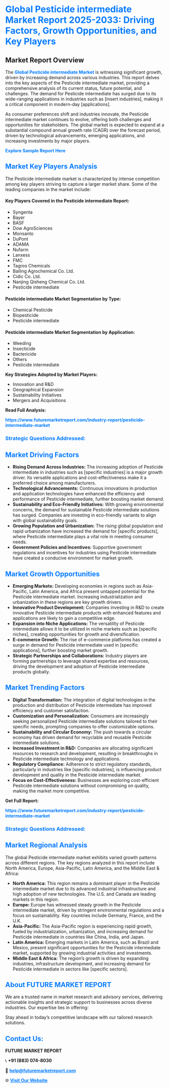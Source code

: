 <h1 style="color: #007BFF;">Global Pesticide intermediate Market Report 2025-2033: Driving Factors, Growth Opportunities, and Key Players</h1>

<section id="overview">
<h2>Market Report Overview</h2>
<p>The <a href="https://www.futuremarketreport.com/industry-report/pesticide-intermediate-market" style="color: #007BFF; text-decoration: none;"><strong>Global Pesticide intermediate Market</strong></a> is witnessing significant growth, driven by increasing demand across various industries. This report delves into the key aspects of the Pesticide intermediate market, providing a comprehensive analysis of its current status, future potential, and challenges. The demand for Pesticide intermediate has surged due to its wide-ranging applications in industries such as [insert industries], making it a critical component in modern-day [applications].</p>
<p>As consumer preferences shift and industries innovate, the Pesticide intermediate market continues to evolve, offering both challenges and opportunities for stakeholders. The global market is expected to expand at a substantial compound annual growth rate (CAGR) over the forecast period, driven by technological advancements, emerging applications, and increasing investments by major players.</p>
</section>

<section id="overview">
<p><a href="https://www.futuremarketreport.com/request-sample/reportId=35387" style="color: #007BFF; text-decoration: none;"><strong>Explore Sample Report Here</strong></a></p>
</section>

<section id="key-players">
<h2 style="color: #007BFF;">Market Key Players Analysis</h2>
<p>The Pesticide intermediate market is characterized by intense competition among key players striving to capture a larger market share. Some of the leading companies in the market include:</p>
<h4>Key Players Covered in the Pesticide intermediate Report:</h4>
<ul><li>Syngenta</li><li>Bayer</li><li>BASF</li><li>Dow AgroSciences</li><li>Monsanto</li><li>DuPont</li><li>ADAMA</li><li>Nufarm</li><li>Lanxess</li><li>FMC</li><li>Tagros Chemicals</li><li>Bailing Agrochemical Co. Ltd.</li><li>Cidic Co. Ltd.</li><li>Nanjing Qisheng Chemical Co. Ltd.</li><li>Pesticide intermediate</li></ul>
<h4>Pesticide intermediate Market Segmentation by Type:</h4>
<ul><li>Chemical Pesticide</li><li>Biopesticide</li><li>Pesticide intermediate</li></ul>

<h4>Pesticide intermediate Market Segmentation by Application:</h4>
<ul><li>Weeding</li><li>Insecticide</li><li>Bactericide</li><li>Others</li><li>Pesticide intermediate</li></ul>
<p><strong>Key Strategies Adopted by Market Players:</strong></p>
<ul>
<li>Innovation and R&D</li>
<li>Geographical Expansion</li>
<li>Sustainability Initiatives</li>
<li>Mergers and Acquisitions</li>
</ul>
</section>

<section>
<p><strong>Read Full Analysis: </strong></p><a href="https://www.futuremarketreport.com/industry-report/pesticide-intermediate-market" style="color: #007BFF; text-decoration: none;"><strong>https://www.futuremarketreport.com/industry-report/pesticide-intermediate-market</strong></a>
<h3 style="color: #007BFF;">Strategic Questions Addressed:</h3>
</section>

<section id="driving-factors">
<h2 style="color: #007BFF;">Market Driving Factors</h2>
<ul>
<li><strong>Rising Demand Across Industries:</strong> The increasing adoption of Pesticide intermediate in industries such as [specific industries] is a major growth driver. Its versatile applications and cost-effectiveness make it a preferred choice among manufacturers.</li>
<li><strong>Technological Advancements:</strong> Continuous innovations in production and application technologies have enhanced the efficiency and performance of Pesticide intermediate, further boosting market demand.</li>
<li><strong>Sustainability and Eco-Friendly Initiatives:</strong> With growing environmental concerns, the demand for sustainable Pesticide intermediate solutions has surged. Companies are investing in eco-friendly variants to align with global sustainability goals.</li>
<li><strong>Growing Population and Urbanization:</strong> The rising global population and rapid urbanization have increased the demand for [specific products], where Pesticide intermediate plays a vital role in meeting consumer needs.</li>
<li><strong>Government Policies and Incentives:</strong> Supportive government regulations and incentives for industries using Pesticide intermediate have created a conducive environment for market growth.</li>
</ul>
</section>

<section id="growth-opportunities">
<h2 style="color: #007BFF;">Market Growth Opportunities</h2>
<ul>
<li><strong>Emerging Markets:</strong> Developing economies in regions such as Asia-Pacific, Latin America, and Africa present untapped potential for the Pesticide intermediate market. Increasing industrialization and urbanization in these regions are key growth drivers.</li>
<li><strong>Innovative Product Development:</strong> Companies investing in R&D to create innovative Pesticide intermediate products with enhanced features and applications are likely to gain a competitive edge.</li>
<li><strong>Expansion into Niche Applications:</strong> The versatility of Pesticide intermediate allows it to be utilized in niche markets such as [specific niches], creating opportunities for growth and diversification.</li>
<li><strong>E-commerce Growth:</strong> The rise of e-commerce platforms has created a surge in demand for Pesticide intermediate used in [specific applications], further boosting market growth.</li>
<li><strong>Strategic Partnerships and Collaborations:</strong> Industry players are forming partnerships to leverage shared expertise and resources, driving the development and adoption of Pesticide intermediate products globally.</li>
</ul>
</section>

<section id="trending-factors">
<h2 style="color: #007BFF;">Market Trending Factors</h2>
<ul>
<li><strong>Digital Transformation:</strong> The integration of digital technologies in the production and distribution of Pesticide intermediate has improved efficiency and customer satisfaction.</li>
<li><strong>Customization and Personalization:</strong> Consumers are increasingly seeking personalized Pesticide intermediate solutions tailored to their specific needs, prompting companies to offer customizable options.</li>
<li><strong>Sustainability and Circular Economy:</strong> The push towards a circular economy has driven demand for recyclable and reusable Pesticide intermediate solutions.</li>
<li><strong>Increased Investment in R&D:</strong> Companies are allocating significant resources to research and development, resulting in breakthroughs in Pesticide intermediate technology and applications.</li>
<li><strong>Regulatory Compliance:</strong> Adherence to strict regulatory standards, particularly in industries like [specific industries], is influencing product development and quality in the Pesticide intermediate market.</li>
<li><strong>Focus on Cost-Effectiveness:</strong> Businesses are exploring cost-efficient Pesticide intermediate solutions without compromising on quality, making the market more competitive.</li>
</ul>
</section>

<section>
<p><strong>Get Full Report: </strong></p><a href="https://www.futuremarketreport.com/industry-report/pesticide-intermediate-market" style="color: #007BFF; text-decoration: none;"><strong>https://www.futuremarketreport.com/industry-report/pesticide-intermediate-market</strong></a>
<h3 style="color: #007BFF;">Strategic Questions Addressed:</h3>
</section>


<section id="regional-analysis">
<h2 style="color: #007BFF;">Market Regional Analysis</h2>
<p>The global Pesticide intermediate market exhibits varied growth patterns across different regions. The key regions analyzed in this report include North America, Europe, Asia-Pacific, Latin America, and the Middle East & Africa:</p>
<ul>
<li><strong>North America:</strong> This region remains a dominant player in the Pesticide intermediate market due to its advanced industrial infrastructure and high adoption of new technologies. The U.S. and Canada are leading markets in this region.</li>
<li><strong>Europe:</strong> Europe has witnessed steady growth in the Pesticide intermediate market, driven by stringent environmental regulations and a focus on sustainability. Key countries include Germany, France, and the U.K.</li>
<li><strong>Asia-Pacific:</strong> The Asia-Pacific region is experiencing rapid growth, fueled by industrialization, urbanization, and increasing demand for Pesticide intermediate in countries like China, India, and Japan.</li>
<li><strong>Latin America:</strong> Emerging markets in Latin America, such as Brazil and Mexico, present significant opportunities for the Pesticide intermediate market, supported by growing industrial activities and investments.</li>
<li><strong>Middle East & Africa:</strong> The region’s growth is driven by expanding industries, infrastructure development, and increasing demand for Pesticide intermediate in sectors like [specific sectors].</li>
</ul>
</section>

<footer>
<h2 style="color: #007BFF;">About FUTURE MARKET REPORT</h2>
<p>We are a trusted name in market research and advisory services, delivering actionable insights and strategic support to businesses across diverse industries. Our expertise lies in offering:</p>

<p>Stay ahead in today’s competitive landscape with our tailored research solutions.</p>

<h2 style="color: #007BFF;">Contact Us:</h2>
<p><strong>FUTURE MARKET REPORT</strong></p>
<p>📞 <strong>+91 (883) 074-8030</strong></p>
<p>📧 <strong><a href="mailto:help@futuremarketreport.com" style="color: #007BFF;">help@futuremarketreport.com</a></strong></p>
<p>🌐 <strong><a href="https://www.futuremarketreport.com/" style="color: #007BFF;">Visit Our Website</a></strong></p>
</footer>